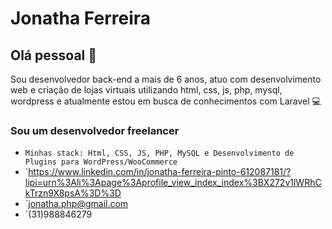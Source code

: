 # Jonatha Ferreira

## Olá pessoal 👋
Sou desenvolvedor back-end a mais de 6 anos, atuo com desenvolvimento web e criação de lojas virtuais utilizando html, css, js, php, mysql, wordpress e atualmente estou em busca de conhecimentos com Laravel :computer:

### Sou um desenvolvedor freelancer
- `Minhas stack: Html, CSS, JS, PHP, MySQL e Desenvolvimento de Plugins para WordPress/WooCommerce`
- `https://www.linkedin.com/in/jonatha-ferreira-pinto-612087181/?lipi=urn%3Ali%3Apage%3Aprofile_view_index_index%3BX272v1lWRhCkTrzn9X8psA%3D%3D
- `jonatha.php@gmail.com
- `(31)988846279

